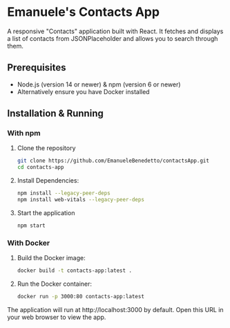 # Emanuele's Contacts App

A responsive "Contacts" application built with React. It fetches and displays a list of contacts from JSONPlaceholder and allows you to search through them.

## Prerequisites
- Node.js (version 14 or newer) & npm (version 6 or newer)
- Alternatively ensure you have Docker installed

## Installation & Running

### With npm

1. Clone the repository
    ```bash
    git clone https://github.com/EmanueleBenedetto/contactsApp.git
    cd contacts-app
    ```

2. Install Dependencies:
    ```bash
    npm install --legacy-peer-deps
    npm install web-vitals --legacy-peer-deps
    ```

3. Start the application
    ```
    npm start
    ```

### With Docker

1. Build the Docker image:
    ```bash
    docker build -t contacts-app:latest .
    ```
2. Run the Docker container:
    ```bash
    docker run -p 3000:80 contacts-app:latest
    ```

The application will run at http://localhost:3000 by default. Open this URL in your web browser to view the app.